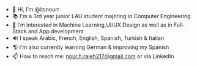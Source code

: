 - 👋 Hi, I’m @itsnourr
- 📚 I'm a 3rd year junior LAU student majoring in Computer Engineering
- 🤖 I’m interested in Machine Learning,UI/UX Design as well as in Full-Stack and App development
- 🔊 I speak Arabic, French, English, Spanish, Turkish & Italian
- 🌎 I'm also currently learning German & improving my Spanish
- 📫 How to reach me: nour.h.rajeh217@gmail.com or via LinkedIn 
